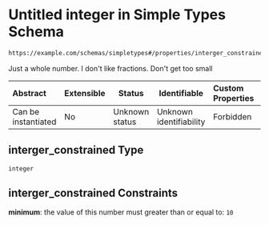 # Untitled integer in Simple Types Schema

```txt
https://example.com/schemas/simpletypes#/properties/interger_constrained
```

Just a whole number. I don't like fractions. Don't get too small


| Abstract            | Extensible | Status         | Identifiable            | Custom Properties | Additional Properties | Access Restrictions | Defined In                                                                                       |
| :------------------ | ---------- | -------------- | ----------------------- | :---------------- | --------------------- | ------------------- | ------------------------------------------------------------------------------------------------ |
| Can be instantiated | No         | Unknown status | Unknown identifiability | Forbidden         | Allowed               | none                | [simpletypes.schema.json\*](../generated-schemas/simpletypes.schema.json "open original schema") |

## interger_constrained Type

`integer`

## interger_constrained Constraints

**minimum**: the value of this number must greater than or equal to: `10`
